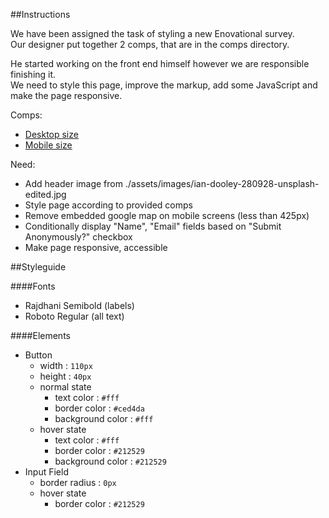 ##Instructions
 
We have been assigned the task of styling a new Enovational survey.  
Our designer put together 2 comps, that are in the comps directory. 


He started working on the front end himself however we are responsible finishing it.  
We need to style this page, improve the markup, add some JavaScript and make the page responsive.

Comps:
- [Desktop size](./comps/comp-desktop.png)
- [Mobile size](./comps/comp-mobile.png)

Need:
- Add header image from ./assets/images/ian-dooley-280928-unsplash-edited.jpg
- Style page according to provided comps
- Remove embedded google map on mobile screens (less than 425px)
- Conditionally display "Name", "Email" fields based on "Submit Anonymously?" checkbox 
- Make page responsive, accessible

##Styleguide

####Fonts
-   Rajdhani Semibold (labels)
-   Roboto Regular (all text)

####Elements
- Button
  - width : `110px`
  - height : `40px`
  - normal state
    - text color : `#fff` 
    - border color : `#ced4da`
    - background color : `#fff`  
  - hover state
    - text color : `#fff` 
    - border color : `#212529`
    - background color : `#212529`
- Input Field
  - border radius : `0px`
  - hover state
    - border color : `#212529`